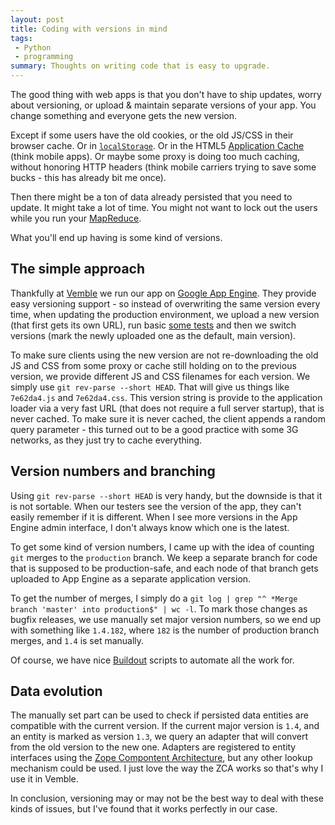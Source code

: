 ```yaml
---
layout: post
title: Coding with versions in mind
tags:
 - Python
 - programming
summary: Thoughts on writing code that is easy to upgrade.
---
```


The good thing with web apps is that you don't have to ship updates, worry
about versioning, or upload & maintain separate versions of your app. You
change something and everyone gets the new version.

Except if some users have the old cookies, or the old JS/CSS in their browser
cache. Or in [``localStorage``](http://diveintohtml5.org/storage.html). Or in
the HTML5 [Application Cache](http://diveintohtml5.org/offline.html) (think
mobile apps). Or maybe some proxy is doing too much caching, without honoring
HTTP headers (think mobile carriers trying to save some bucks - this has
already bit me once).

Then there might be a ton of data already persisted that you need to update. It
might take a lot of time. You might not want to lock out the users while you
run your [MapReduce](http://en.wikipedia.org/wiki/MapReduce).

What you'll end up having is some kind of versions.


The simple approach
-------------------

Thankfully at [Vemble](http://www.vemble.com/) we run our app on [Google App
Engine](http://code.google.com/appengine/). They provide easy versioning
support - so instead of overwriting the same version every time, when updating
the production environment, we upload a new version (that first gets its own
URL), run basic [some tests](http://en.wikipedia.org/wiki/Smoke_testing) and
then we switch versions (mark the newly uploaded one as the default, main
version).

To make sure clients using the new version are not re-downloading the old JS
and CSS from some proxy or cache still holding on to the previous version, we
provide different JS and CSS filenames for each version. We simply use ``git
rev-parse --short HEAD``. That will give us things like ``7e62da4.js`` and
``7e62da4.css``. This version string is provide to the application loader via a
very fast URL (that does not require a full server startup), that is never
cached. To make sure it is never cached, the client appends a random query
parameter - this turned out to be a good practice with some 3G networks, as
they just try to cache everything.


Version numbers and branching
-----------------------------

Using ``git rev-parse --short HEAD`` is very handy, but the downside is that it
is not sortable. When our testers see the version of the app, they can't easily
remember if it is different. When I see more versions in the App Engine admin
interface, I don't always know which one is the latest.

To get some kind of version numbers, I came up with the idea of counting
``git`` merges to the ``production`` branch. We keep a separate branch for code
that is supposed to be production-safe, and each node of that branch gets
uploaded to App Engine as a separate application version.

To get the number of merges, I simply do a ``git log | grep "^ *Merge branch
'master' into production$" | wc -l``. To mark those changes as bugfix releases,
we use manually set major version numbers, so we end up with something like
``1.4.182``, where ``182`` is the number of production branch merges, and
``1.4`` is set manually.

Of course, we have nice [Buildout](http://www.buildout.org/) scripts to
automate all the work for.


Data evolution
--------------

The manually set part can be used to check if persisted data entities are
compatible with the current version. If the current major version is ``1.4``,
and an entity is marked as version ``1.3``, we query an adapter that will
convert from the old version to the new one. Adapters are registered to entity
interfaces using the [Zope Compontent
Architecture](http://www.muthukadan.net/docs/zca.html), but any other lookup
mechanism could be used. I just love the way the ZCA works so that's why I use
it in Vemble.

In conclusion, versioning may or may not be the best way to deal with these
kinds of issues, but I've found that it works perfectly in our case.
